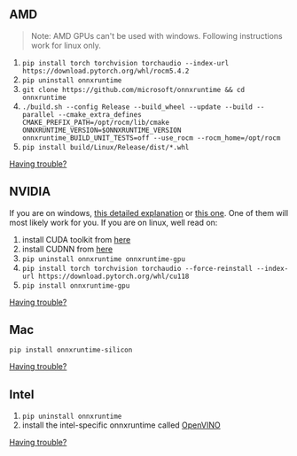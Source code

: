 ## AMD
> Note: AMD GPUs can't be used with windows. Following instructions work for linux only.

1. `pip install torch torchvision torchaudio --index-url https://download.pytorch.org/whl/rocm5.4.2`
2. `pip uninstall onnxruntime`
3. `git clone https://github.com/microsoft/onnxruntime && cd onnxruntime`
4. `./build.sh --config Release --build_wheel --update --build --parallel --cmake_extra_defines CMAKE_PREFIX_PATH=/opt/rocm/lib/cmake ONNXRUNTIME_VERSION=$ONNXRUNTIME_VERSION onnxruntime_BUILD_UNIT_TESTS=off --use_rocm --rocm_home=/opt/rocm`
5. `pip install build/Linux/Release/dist/*.whl`

[Having trouble?](https://github.com/s0md3v/roop/wiki/Troubleshooting)

## NVIDIA
If you are on windows, [this detailed explanation](https://github.com/s0md3v/roop/issues/68#issuecomment-1567722709) or [this one](https://github.com/s0md3v/roop/issues/68#issuecomment-1572026325). One of them will most likely work for you. If you are on linux, well read on:

1. install CUDA toolkit from [here](https://developer.nvidia.com/cuda-11-8-0-download-archive)
2. install CUDNN from [here](https://developer.nvidia.com/rdp/cudnn-download)
3. `pip uninstall onnxruntime onnxruntime-gpu`
4. `pip install torch torchvision torchaudio --force-reinstall --index-url https://download.pytorch.org/whl/cu118`
3. `pip install onnxruntime-gpu`

[Having trouble?](https://github.com/s0md3v/roop/wiki/Troubleshooting)

## Mac
```
pip install onnxruntime-silicon
```

[Having trouble?](https://github.com/s0md3v/roop/wiki/Troubleshooting)

## Intel
1. `pip uninstall onnxruntime`
2. install the intel-specific onnxruntime called [OpenVINO](https://onnxruntime.ai/docs/execution-providers/OpenVINO-ExecutionProvider.html#install)

[Having trouble?](https://github.com/s0md3v/roop/wiki/Troubleshooting)